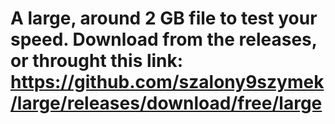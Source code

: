 # A large, around 2 GB file to test your speed. Download from the releases, or throught this link: https://github.com/szalony9szymek/large/releases/download/free/large
